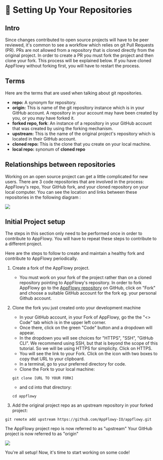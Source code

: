 # 🏦 Setting Up Your Repositories



## Intro

Since changes contributed to open source projects will have to be peer reviewed, it's common to see a workflow which relies on git Pull Requests (PR). PRs are not allowed from a repository that is cloned directly from the original project. In order to create a PR you must fork the project and then clone your fork. This process will be explained below. If you have cloned AppFlowy without forking first, you will have to restart the process.

## Terms

Here are the terms that are used when talking about git repositories.

* **repo:** A synonym for repository.
* **origin:** This is name of the git repository instance which is in your GitHub account. A repository in your account may have been created by you, or you may have forked it.
* **forked repo, fork**: An instance of a repository in your GitHub account that was created by using the forking mechanism.
* **upstream:** This is the name of the original project's repository which is located in their GitHub account.
* **cloned repo:** This is the clone that you create on your local machine.
* **local repo:** synonum of **cloned repo**

## Relationships between repositories

Working on an open source project can get a little complicated for new users. There are 3 code repositories that are involved in the process: AppFlowy's repo, Your GitHub fork, and your cloned repository on your local computer. You can see the location and links between these repositories in the following diagram :

![](https://github.com/AppFlowy-IO/appflowy/raw/main/doc/imgs/cloned\_repository.png)

## Initial Project setup

The steps in this section only need to be performed once in order to contribute to AppFlowy. You will have to repeat these steps to contribute to a different project.

Here are the steps to follow to create and maintain a healthy fork and contribute to AppFlowy periodically.

1. Create a fork of the AppFlowy project.
   * You must work on your fork of the project rather than on a cloned repository pointing to AppFlowy's repository. In order to fork AppFlowy go to the [AppFlowy repository](https://github.com/AppFlowy-IO/appflowy) on GitHub, click on "Fork" and choose a suitable GitHub account for the fork eg. your personal Github account.
2.  Clone the fork you just created onto your development machine

    * In your GitHub account, in your Fork of AppFlowy, go the the "<> Code" tab which is in the upper left corner.
    * Once there, click on the green "Code" button and a dropdown will appear.
    * In the dropdown you will see choices for "HTTPS", "SSH", "GitHub CLI". We recommend using SSH, but that is beyond the scope of this tutorial. So we will be using HTTPS for simplicity. Click on HTTPS.
    * You will see the link to your Fork. Click on the icon with two boxes to copy that URL to your clipboard.
    * In a terminal, go to your preferred directory for code.
    * Clone the Fork to your local machine:

    ```shell
    git clone [URL TO YOUR FORK]
    ```

    * and cd into that directory:

    ```shell
    cd appflowy
    ```
3. Add the original project repo as an upstream repository in your forked project:

```shell
git remote add upstream https://github.com/AppFlowy-IO/appflowy.git
```

The AppFlowy project repo is now referred to as "upstream" Your GitHub project is now referred to as "origin"

![](https://github.com/AppFlowy-IO/appflowy/raw/main/doc/imgs/add\_remote\_repository.png)

You're all setup! Now, it's time to start working on some code!
